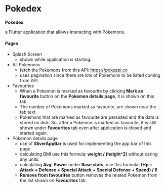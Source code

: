 # Pokedex

**Pokedex**

a Flutter application that allows interacting with Pokemons.

#### Pages

- Splash Screen
   - shown while application is starting.
- All Pokemons
   - fetch the Pokemons from this API: https://pokeapi.co
   - uses pagination since there are lots of Pokemons to be listed coming from API.
- Favourites
   - When a Pokemon is marked as favourite by clicking **Mark as favourite** button on the **Pokemon details page**, it is shown on this tab.
   - The number of Pokemons marked as favourite, are shown near the tab text.
   - Pokemons that are marked as favourite are persisted and the data is stored on disk. So, after a Pokemon is marked as favourite, it is still shown under **Favourites** tab even after application is closed and started again.
- Pokemon details page
   - use of **SliverAppBar** is used for implementing the app bar of this page.
   - calculating BMI use this formula: **weight / (height^2)** without caring any units.
   - calculating **Avg. Power** under **Base stats**, use this formula: **(Hp + Attack + Defense + Special Attack + Special Defense + Speed) / 6**
   - **Remove from favourites** button removes the related Pokemon from the list shown on **Favourites** tab.

